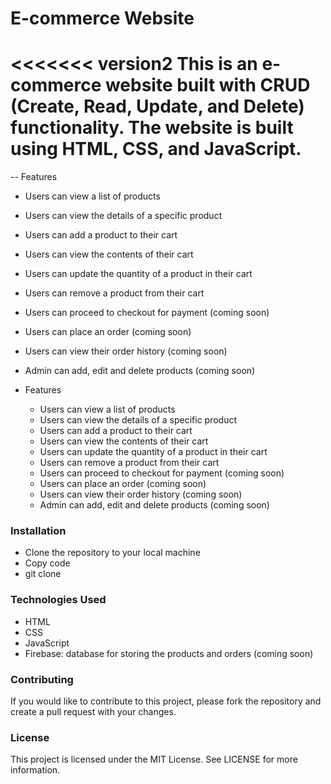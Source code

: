 # E-commerce Website

<<<<<<< version2
This is an e-commerce website built with CRUD (Create, Read, Update, and Delete) functionality. The website is built using HTML, CSS, and JavaScript.
=======
-- Features
 
  - Users can view a list of products
  - Users can view the details of a specific product
  - Users can add a product to their cart
  - Users can view the contents of their cart
  - Users can update the quantity of a product in their cart
  - Users can remove a product from their cart
  - Users can proceed to checkout for payment (coming soon)
  - Users can place an order (coming soon)
  - Users can view their order history (coming soon)
  - Admin can add, edit and delete products (coming soon)


- Features
  - Users can view a list of products
  - Users can view the details of a specific product
  - Users can add a product to their cart
  - Users can view the contents of their cart
  - Users can update the quantity of a product in their cart
  - Users can remove a product from their cart
  - Users can proceed to checkout for payment (coming soon)
  - Users can place an order (coming soon)
  - Users can view their order history (coming soon)
  - Admin can add, edit and delete products (coming soon)



### Installation

  - Clone the repository to your local machine
  - Copy code
  - git clone 


### Technologies Used

- HTML
- CSS
- JavaScript
- Firebase: database for storing the products and orders (coming soon)



### Contributing

If you would like to contribute to this project, please fork the repository and create a pull request with your changes.

### License

This project is licensed under the MIT License. See LICENSE for more information.
